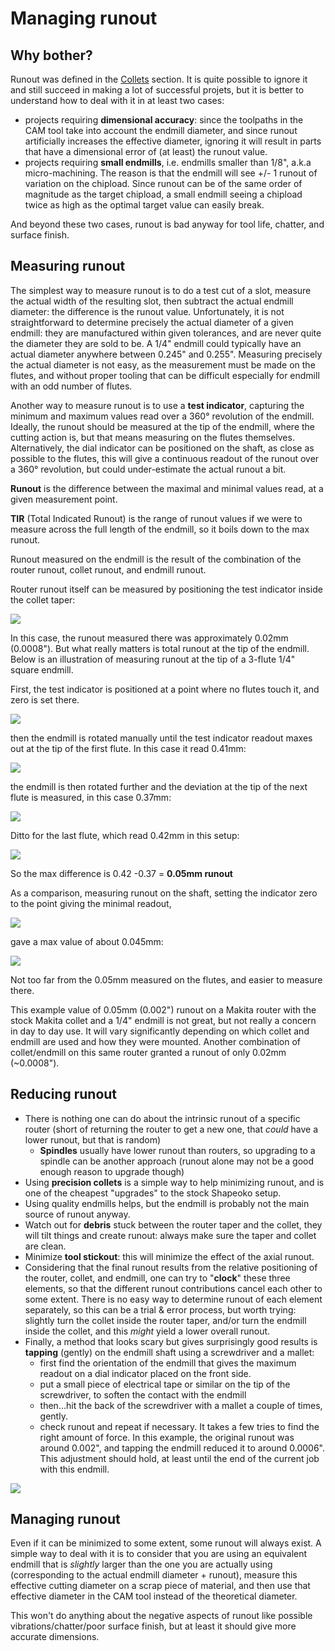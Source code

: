 # Managing runout

## Why bother?

Runout was defined in the [Collets](../collets.md) section. It is quite possible to ignore it and still succeed in making a lot of successful projets, but it is better to understand how to deal with it in at least two cases:

* projects requiring **dimensional accuracy**: since the toolpaths in the CAM tool take into account the endmill diameter, and since runout artificially increases the effective diameter, ignoring it will result in parts that have a dimensional error of \(at least\) the runout value.
* projects requiring **small endmills**, i.e. endmills smaller than 1/8", a.k.a micro-machining. The reason is that the endmill will see +/- 1 runout of variation on the chipload. Since runout can be of the same order of magnitude as the target chipload, a small endmill seeing a chipload twice as high as the optimal target value can easily break.

And beyond these two cases, runout is bad anyway for tool life, chatter, and surface finish.

## **Measuring runout**

The simplest way to measure runout is to do a test cut of a slot, measure the actual width of the resulting slot, then subtract the actual endmill diameter: the difference is the runout value. Unfortunately, it is not straightforward to determine precisely the actual diameter of a given endmill: they are manufactured within given tolerances, and are never quite the diameter they are sold to be. A 1/4" endmill could typically have an actual diameter anywhere between 0.245" and 0.255". Measuring precisely the actual diameter is not easy, as the measurement must be made on the flutes, and without proper tooling that can be difficult especially for endmill with an odd number of flutes.

Another way to measure runout is to use a **test indicator**, capturing the minimum and maximum values read over a 360° revolution of the endmill. Ideally, the runout should be measured at the tip of the endmill, where the cutting action is, but that means measuring on the flutes themselves. Alternatively, the dial indicator can be positioned on the shaft, as close as possible to the flutes, this will give a continuous readout of the runout over a 360° revolution, but could under-estimate the actual runout a bit.

**Runout** is the difference between the maximal and minimal values read, at a given measurement point. 

**TIR** \(Total Indicated Runout\) is the range of runout values if we were to measure across the full length of the endmill, so it boils down to the max runout.

Runout measured on the endmill is the result of the combination of the router runout, collet runout, and endmill runout. 

Router runout itself can be measured by positioning the test indicator inside the collet taper: 

![](../.gitbook/assets/runout_router.png)

In this case, the runout measured there was approximately 0.02mm \(0.0008"\). But what really matters is total runout at the tip of the endmill. Below is an illustration of measuring runout at the tip of a 3-flute 1/4" square endmill.

First, the test indicator is positioned at a point where no flutes touch it, and zero is set there.

![](../.gitbook/assets/runout_flute0.png)

then the endmill is rotated manually until the test indicator readout maxes out at the tip of the first flute. In this case it read 0.41mm:

![](../.gitbook/assets/runout_flute1.png)

the endmill is then rotated further and the deviation at the tip of the next flute is measured, in this case 0.37mm:

![](../.gitbook/assets/runout_flute2.png)

Ditto for the last flute, which read 0.42mm in this setup:

![](../.gitbook/assets/runout_flute3.png)

So the max difference is 0.42 -0.37 = **0.05mm runout**

As a comparison, measuring runout on the shaft, setting the indicator zero to the point giving the minimal readout,

![](../.gitbook/assets/runout_shaft_min.png)

gave a max value of about 0.045mm:

![](../.gitbook/assets/runout_shaft_max.png)

Not too far from the 0.05mm measured on the flutes, and easier to measure there. 

This example value of 0.05mm \(0.002"\) runout on a Makita router with the stock Makita collet and a 1/4" endmill is not great, but not really a concern in day to day use. It will vary significantly depending on which collet and endmill are used and how they were mounted. Another combination of collet/endmill on this same router granted a runout of only 0.02mm \(~0.0008"\).

## Reducing runout

* There is nothing one can do about the intrinsic runout of a specific router \(short of returning the router to get a new one, that _could_ have a lower runout, but that is random\)
  * **Spindles** usually have lower runout than routers, so upgrading to a spindle can be another  approach \(runout alone may not be a good enough reason to upgrade though\)
* Using **precision collets** is a simple way to help minimizing runout, and is one of the cheapest "upgrades" to the stock Shapeoko setup.
* Using quality endmills helps, but the endmill is probably not the main source of runout anyway.
* Watch out for **debris** stuck between the router taper and the collet, they will tilt things and create runout: always make sure the taper and collet are clean.
* Minimize **tool stickout**: this will minimize the effect of the axial runout.
* Considering that the final runout results from the relative positioning of the router, collet, and endmill, one can try to "**clock**" these three elements, so that the different runout contributions cancel each other to some extent. There is no easy way to determine runout of each element separately, so this can be a trial & error process, but worth trying:  slightly turn the collet inside the router taper, and/or turn the endmill inside the collet, and this _might_ yield a lower overall runout.
* Finally, a method that looks scary but gives surprisingly good results is **tapping** \(gently\) on the endmill shaft using a screwdriver and a mallet: 
  * first find the orientation of the endmill that gives the maximum readout on a dial indicator placed on the front side.
  * put a small piece of electrical tape or similar on the tip of the screwdriver, to soften the contact with the endmill
  * then...hit the back of the screwdriver with a mallet a couple of times, gently.
  * check runout and repeat if necessary. It takes a few tries to find the right amount of force. In this example, the original runout was around 0.002", and tapping the endmill reduced it to around 0.0006". This adjustment should hold, at least until the end of the current job with this endmill.

![](../.gitbook/assets/runout_tapping.png)

## Managing runout

Even if it can be minimized to some extent, some runout will always exist. A simple way to deal with it is to consider that you are using an equivalent endmill that is _slightly_ larger than the one you are actually using \(corresponding to the actual endmill diameter + runout\), measure this effective cutting diameter on a scrap piece of material, and then use that effective diameter in the CAM tool instead of the theoretical diameter.

This won't do anything about the negative aspects of runout like possible vibrations/chatter/poor surface finish, but at least it should give more accurate dimensions.

